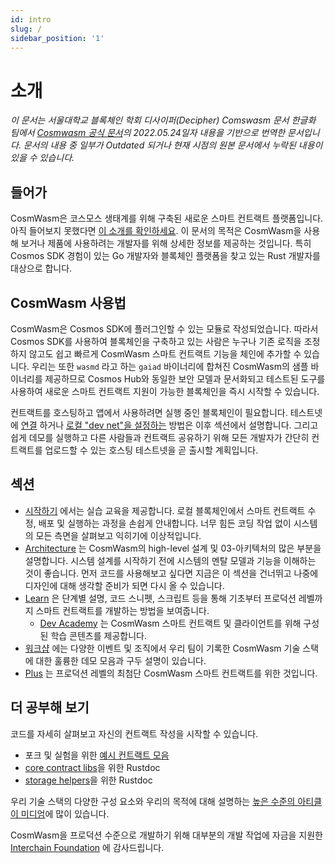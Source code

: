 ```yaml
---
id: intro
slug: /
sidebar_position: '1'
---
```


# 소개

_이 문서는 서울대학교 블록체인 학회 디사이퍼(Decipher) Comswasm 문서 한글화 팀에서_ [_Cosmwasm 공식 문서_](https://docs.cosmwasm.com/docs/1.0/)_의 2022.05.24일자 내용을 기반으로 번역한 문서입니다. 문서의 내용 중 일부가 Outdated 되거나 현재 시점의 원본 문서에서 누락된 내용이 있을 수 있습니다._

## 들어가 <a href="#how-to-use-cosmwasm" id="how-to-use-cosmwasm"></a>

CosmWasm은 코스모스 생태계를 위해 구축된 새로운 스마트 컨트랙트 플랫폼입니다. 아직 들어보지 못했다면 [이 소개를 확인하세요](https://blog.cosmos.network/announcing-the-launch-of-cosmwasm-cc426ab88e12). 이 문서의 목적은 CosmWasm을 사용해 보거나 제품에 사용하려는 개발자를 위해 상세한 정보를 제공하는 것입니다. 특히 Cosmos SDK 경험이 있는 Go 개발자와 블록체인 플랫폼을 찾고 있는 Rust 개발자를 대상으로 합니다.

## CosmWasm 사용법 <a href="#how-to-use-cosmwasm" id="how-to-use-cosmwasm"></a>

CosmWasm은 Cosmos SDK에 플러그인할 수 있는 모듈로 작성되었습니다. 따라서 Cosmos SDK를 사용하여 블록체인을 구축하고 있는 사람은 누구나 기존 로직을 조정하지 않고도 쉽고 빠르게 CosmWasm 스마트 컨트랙트 기능을 체인에 추가할 수 있습니다. 우리는 또한 `wasmd` 라고 하는 `gaiad` 바이너리에 합쳐진 CosmWasm의 샘플 바이너리를 제공하므로 Cosmos Hub와 동일한 보안 모델과 문서화되고 테스트된 도구를 사용하여 새로운 스마트 컨트랙트 지원이 가능한 블록체인을 즉시 시작할 수 있습니다.

컨트랙트를 호스팅하고 앱에서 사용하려면 실행 중인 블록체인이 필요합니다. 테스트넷에 [연결](02-getting-started/03-setting-env.md#setting-up-environment) 하거나 [로컬 "dev net"을 설정하는](02-getting-started/03-setting-env.md#run-local-node-optional) 방법은 이후 섹션에서 설명합니다. 그리고 쉽게 데모를 실행하고 다른 사람들과 컨트랙트 공유하기 위해 모든 개발자가 간단히 컨트랙트를 업로드할 수 있는 호스팅 테스트넷을 곧 출시할 계획입니다.

## 섹션 <a href="#sections" id="sections"></a>

* [시작하기](02-getting-started/01-intro.md) 에서는 실습 교육을 제공합니다. 로컬 블록체인에서 스마트 컨트랙트 수정, 배포 및 실행하는 과정을 손쉽게 안내합니다. 너무 힘든 코딩 작업 없이 시스템의 모든 측면을 살펴보고 익히기에 이상적입니다.
* [Architecture](03-architecture/01-multichain.md) 는 CosmWasm의 high-level 설계 및 03-아키텍처의 많은 부분을 설명합니다. 시스템 설계를 시작하기 전에 시스템의 멘탈 모델과 기능을 이해하는 것이 좋습니다. 먼저 코드를 사용해보고 싶다면 지금은 이 섹션을 건너뛰고 나중에 디자인에 대해 생각할 준비가 되면 다시 올 수 있습니다.
* [Learn](https://docs.cosmwasm.com/dev-academy/intro) 은 단계별 설명, 코드 스니펫, 스크립트 등을 통해 기초부터 프로덕션 레벨까지 스마트 컨트랙트를 개발하는 방법을 보여줍니다.
  * [Dev Academy](https://docs.cosmwasm.com/dev-academy/intro) 는 CosmWasm 스마트 컨트랙트 및 클라이언트를 위해 구성된 학습 콘텐츠를 제공합니다.
* [워크샵](https://docs.cosmwasm.com/tutorials/videos-workshops) 에는 다양한 이벤트 및 조직에서 우리 팀이 기록한 CosmWasm 기술 스택에 대한 훌륭한 데모 모음과 구두 설명이 있습니다.
* [Plus](https://docs.cosmwasm.com/cw-plus/0.9.0/overview) 는 프로덕션 레벨의 최첨단 CosmWasm 스마트 컨트랙트를 위한 것입니다.

## 더 공부해 보기 <a href="#further-studies" id="further-studies"></a>

코드를 자세히 살펴보고 자신의 컨트랙트 작성을 시작할 수 있습니다.

* 포크 및 실험을 위한 [예시 컨트랙트 모음](https://github.com/CosmWasm/cw-examples)
* [core contract libs](https://docs.rs/cosmwasm-std/0.14.0/cosmwasm\_std/)을 위한 Rustdoc
* [storage helpers](https://docs.rs/cosmwasm-storage/0.14.0/cosmwasm\_storage/)을 위한 Rustdoc

우리 기술 스택의 다양한 구성 요소와 우리의 목적에 대해 설명하는 [높은 수준의 아티클이 미디엄](https://medium.com/confio)에 많이 있습니다.

CosmWasm을 프로덕션 수준으로 개발하기 위해 대부분의 개발 작업에 자금을 지원한 [Interchain Foundation](https://interchain.io/) 에 감사드립니다.
